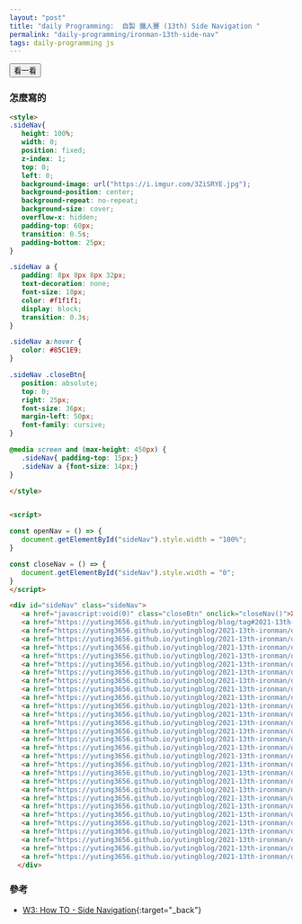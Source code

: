 ```yaml
---
layout: "post"
title: "daily Programming:  自製 鐵人賽 (13th) Side Navigation "
permalink: "daily-programming/ironman-13th-side-nav"
tags: daily-programming js
---
```


<style>
.sideNav{
   height: 100%;
   width: 0;
   position: fixed;
   z-index: 1;
   top: 0;
   left: 0;
   background-image: url("https://i.imgur.com/3ZiSRYE.jpg");
   background-position: center;
   background-repeat: no-repeat;
   background-size: cover;
   overflow-x: hidden;
   padding-top: 60px;
   transition: 0.5s;
   padding-bottom: 25px;
}

.sideNav a {
   padding: 8px 8px 8px 32px;
   text-decoration: none;
   font-size: 18px;
   color: #f1f1f1;
   display: block;
   transition: 0.3s;
}

.sideNav a:hover {
   color: #85C1E9;
}

.sideNav .closeBtn{
   position: absolute;
   top: 0;
   right: 25px;
   font-size: 36px;
   margin-left: 50px;
   font-family: cursive;
}

@media screen and (max-height: 450px) {
   .sideNav{ padding-top: 15px;}
   .sideNav a {font-size: 14px;}
}

</style>


<script>

const openNav = () => {
   document.getElementById("sideNav").style.width = "100%";
}

const closeNav = () => {
   document.getElementById("sideNav").style.width = "0";
}
</script>

<div id="sideNav" class="sideNav">
   <a href="javascript:void(0)" class="closeBtn" onclick="closeNav()">X</a>
   <a href="https://yuting3656.github.io/yutingblog/blog/tag#2021-13th-ironman" target="blank">帶腦去上班 & No Rules Rules</a>
   <a href="https://yuting3656.github.io/yutingblog/2021-13th-ironman/day-01" target="blank">Day 01 - 你終究要開始的</a>
   <a href="https://yuting3656.github.io/yutingblog/2021-13th-ironman/day-02" target="blank">Day 02 - 沒有規則 就是唯一規則</a>
   <a href="https://yuting3656.github.io/yutingblog/2021-13th-ironman/day-03" target="blank">Day 03 - 有頂尖的同事 才有一流的工作環境</a>
   <a href="https://yuting3656.github.io/yutingblog/2021-13th-ironman/day-04" target="blank">Day 04 - 以正面動機 說出你的真心話</a>
   <a href="https://yuting3656.github.io/yutingblog/2021-13th-ironman/day-05" target="blank">Day 05 - 開始減少控制 刪除休假規定</a>
   <a href="https://yuting3656.github.io/yutingblog/2021-13th-ironman/day-06" target="blank">Day 06 - 開始減少控制 廢除差旅和費用規定</a>
   <a href="https://yuting3656.github.io/yutingblog/2021-13th-ironman/day-07" target="blank">Day 07 - 強化人才密度 拿出業界最高薪資</a>
   <a href="https://yuting3656.github.io/yutingblog/2021-13th-ironman/day-08" target="blank">Day 08 - 增進誠實敢言 把一切攤在陽光下</a>
   <a href="https://yuting3656.github.io/yutingblog/2021-13th-ironman/day-09" target="blank">Day 09 - 放寬更多限控制 決策不必上級核準</a>
   <a href="https://yuting3656.github.io/yutingblog/2021-13th-ironman/day-10" target="blank">Day 10 - 人才密度最大化 留任測試</a>
   <a href="https://yuting3656.github.io/yutingblog/2021-13th-ironman/day-11" target="blank">Day 11 - 誠實敢言最大化 建立回饋循環</a>
   <a href="https://yuting3656.github.io/yutingblog/2021-13th-ironman/day-12" target="blank">Day 12 - 除去大部分控制 充分資訊 放心授權</a>
   <a href="https://yuting3656.github.io/yutingblog/2021-13th-ironman/day-13" target="blank">Day 13 - 走向全球</a>
   <a href="https://yuting3656.github.io/yutingblog/2021-13th-ironman/day-14" target="blank">Day 14 - 改組一隻爵士樂隊吧!</a>
   <a href="https://yuting3656.github.io/yutingblog/2021-13th-ironman/day-15" target="blank">Day 15 - 認知科學中的成功之路</a>
   <a href="https://yuting3656.github.io/yutingblog/2021-13th-ironman/day-16" target="blank">Day 16 - 找出你珍視的機會</a>
   <a href="https://yuting3656.github.io/yutingblog/2021-13th-ironman/day-17" target="blank">Day 17 - 熱情從何處來</a>
   <a href="https://yuting3656.github.io/yutingblog/2021-13th-ironman/day-18" target="blank">Day 18 - 我在這裡幫忙 把人類送上月球</a>
   <a href="https://yuting3656.github.io/yutingblog/2021-13th-ironman/day-19" target="blank">Day 19 - 10 種普世價值</a>
   <a href="https://yuting3656.github.io/yutingblog/2021-13th-ironman/day-20" target="blank">Day 20 - 應徵與面試 掌握勝出的訣竅</a>
   <a href="https://yuting3656.github.io/yutingblog/2021-13th-ironman/day-21" target="blank">Day 21 - 獲得工作機會 談條件 做出決定</a>
   <a href="https://yuting3656.github.io/yutingblog/2021-13th-ironman/day-22" target="blank">Day 22 - 填補知識缺口 尋找導師 持續學習</a>
   <a href="https://yuting3656.github.io/yutingblog/2021-13th-ironman/day-23" target="blank">Day 23 - 有聲 無聲 在不同模式下 有效溝通</a>
   <a href="https://yuting3656.github.io/yutingblog/2021-13th-ironman/day-24" target="blank">Day 24 - 突破生產障礙 高效產出</a>
   <a href="https://yuting3656.github.io/yutingblog/2021-13th-ironman/day-25" target="blank">Day 25 - 不埨頭銜 發揮領導領導力</a>
   <a href="https://yuting3656.github.io/yutingblog/2021-13th-ironman/day-26" target="blank">Day 26 - 轉行 跳槽或尋求升遷</a>
   <a href="https://yuting3656.github.io/yutingblog/2021-13th-ironman/day-27" target="blank">Day 27 - 適合你的 才是真正的好職涯</a>
   <a href="https://yuting3656.github.io/yutingblog/2021-13th-ironman/day-28" target="blank">Day 28 - 寫下你的故事 :)</a>
   <a href="https://yuting3656.github.io/yutingblog/2021-13th-ironman/day-29" target="blank">Day 29 - </a>
   <a href="https://yuting3656.github.io/yutingblog/2021-13th-ironman/day-30" target="blank">Day 30 - </a>
   <br/>
   <br/>
   <br/>
  </div>

<button onclick="openNav()">看一看</button>



### 怎麼寫的

~~~html
<style>
.sideNav{
   height: 100%;
   width: 0;
   position: fixed;
   z-index: 1;
   top: 0;
   left: 0;
   background-image: url("https://i.imgur.com/3ZiSRYE.jpg");
   background-position: center;
   background-repeat: no-repeat;
   background-size: cover;
   overflow-x: hidden;
   padding-top: 60px;
   transition: 0.5s;
   padding-bottom: 25px;
}

.sideNav a {
   padding: 8px 8px 8px 32px;
   text-decoration: none;
   font-size: 18px;
   color: #f1f1f1;
   display: block;
   transition: 0.3s;
}

.sideNav a:hover {
   color: #85C1E9;
}

.sideNav .closeBtn{
   position: absolute;
   top: 0;
   right: 25px;
   font-size: 36px;
   margin-left: 50px;
   font-family: cursive;
}

@media screen and (max-height: 450px) {
   .sideNav{ padding-top: 15px;}
   .sideNav a {font-size: 14px;}
}

</style>


<script>

const openNav = () => {
   document.getElementById("sideNav").style.width = "100%";
}

const closeNav = () => {
   document.getElementById("sideNav").style.width = "0";
}
</script>

<div id="sideNav" class="sideNav">
   <a href="javascript:void(0)" class="closeBtn" onclick="closeNav()">X</a>
   <a href="https://yuting3656.github.io/yutingblog/blog/tag#2021-13th-ironman" target="blank">帶腦去上班 & No Rules Rules</a>
   <a href="https://yuting3656.github.io/yutingblog/2021-13th-ironman/day-01" target="blank">Day 01 - 你終究要開始的</a>
   <a href="https://yuting3656.github.io/yutingblog/2021-13th-ironman/day-02" target="blank">Day 02 - 沒有規則 就是唯一規則</a>
   <a href="https://yuting3656.github.io/yutingblog/2021-13th-ironman/day-03" target="blank">Day 03 - 有頂尖的同事 才有一流的工作環境</a>
   <a href="https://yuting3656.github.io/yutingblog/2021-13th-ironman/day-04" target="blank">Day 04 - 以正面動機 說出你的真心話</a>
   <a href="https://yuting3656.github.io/yutingblog/2021-13th-ironman/day-05" target="blank">Day 05 - 開始減少控制 刪除休假規定</a>
   <a href="https://yuting3656.github.io/yutingblog/2021-13th-ironman/day-06" target="blank">Day 06 - 開始減少控制 廢除差旅和費用規定</a>
   <a href="https://yuting3656.github.io/yutingblog/2021-13th-ironman/day-07" target="blank">Day 07 - 強化人才密度 拿出業界最高薪資</a>
   <a href="https://yuting3656.github.io/yutingblog/2021-13th-ironman/day-08" target="blank">Day 08 - 增進誠實敢言 把一切攤在陽光下</a>
   <a href="https://yuting3656.github.io/yutingblog/2021-13th-ironman/day-09" target="blank">Day 09 - 放寬更多限控制 決策不必上級核準</a>
   <a href="https://yuting3656.github.io/yutingblog/2021-13th-ironman/day-10" target="blank">Day 10 - 人才密度最大化 留任測試</a>
   <a href="https://yuting3656.github.io/yutingblog/2021-13th-ironman/day-11" target="blank">Day 11 - 誠實敢言最大化 建立回饋循環</a>
   <a href="https://yuting3656.github.io/yutingblog/2021-13th-ironman/day-12" target="blank">Day 12 - 除去大部分控制 充分資訊 放心授權</a>
   <a href="https://yuting3656.github.io/yutingblog/2021-13th-ironman/day-13" target="blank">Day 13 - 走向全球</a>
   <a href="https://yuting3656.github.io/yutingblog/2021-13th-ironman/day-14" target="blank">Day 14 - 改組一隻爵士樂隊吧!</a>
   <a href="https://yuting3656.github.io/yutingblog/2021-13th-ironman/day-15" target="blank">Day 15 - 認知科學中的成功之路</a>
   <a href="https://yuting3656.github.io/yutingblog/2021-13th-ironman/day-16" target="blank">Day 16 - 找出你珍視的機會</a>
   <a href="https://yuting3656.github.io/yutingblog/2021-13th-ironman/day-17" target="blank">Day 17 - 熱情從何處來</a>
   <a href="https://yuting3656.github.io/yutingblog/2021-13th-ironman/day-18" target="blank">Day 18 - 我在這裡幫忙 把人類送上月球</a>
   <a href="https://yuting3656.github.io/yutingblog/2021-13th-ironman/day-19" target="blank">Day 19 - 10 種普世價值</a>
   <a href="https://yuting3656.github.io/yutingblog/2021-13th-ironman/day-20" target="blank">Day 20 - 應徵與面試 掌握勝出的訣竅</a>
   <a href="https://yuting3656.github.io/yutingblog/2021-13th-ironman/day-21" target="blank">Day 21 - 獲得工作機會 談條件 做出決定</a>
   <a href="https://yuting3656.github.io/yutingblog/2021-13th-ironman/day-22" target="blank">Day 22 - 填補知識缺口 尋找導師 持續學習</a>
   <a href="https://yuting3656.github.io/yutingblog/2021-13th-ironman/day-23" target="blank">Day 23 - 有聲 無聲 在不同模式下 有效溝通</a>
   <a href="https://yuting3656.github.io/yutingblog/2021-13th-ironman/day-24" target="blank">Day 24 - 突破生產障礙 高效產出</a>
   <a href="https://yuting3656.github.io/yutingblog/2021-13th-ironman/day-25" target="blank">Day 25 - 不埨頭銜 發揮領導領導力</a>
   <a href="https://yuting3656.github.io/yutingblog/2021-13th-ironman/day-26" target="blank">Day 26 - 轉行 跳槽或尋求升遷</a>
   <a href="https://yuting3656.github.io/yutingblog/2021-13th-ironman/day-27" target="blank">Day 27 - 適合你的 才是真正的好職涯</a>
   <a href="https://yuting3656.github.io/yutingblog/2021-13th-ironman/day-28" target="blank">Day 28 - 寫下你的故事 :)</a>
  </div>
~~~

### 參考

- [W3: How TO - Side Navigation](https://www.w3schools.com/howto/howto_js_sidenav.asp){:target="_back"}